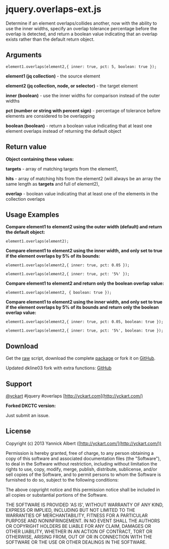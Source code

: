 # jquery.overlaps-ext.js

Determine if an element overlaps/collides another, now with the ability to use the inner widths, specify an overlap tolerance percentage before the overlap is detected, and return a boolean value indicating that an overlap exists rather than the default return object.

## Arguments

```
element1.overlaps(element2,{ inner: true, pct: 5, boolean: true });
```

**element1 (jq collection)** - the source element

**element2 (jq collection, node, or selector)** - the target element

**inner (boolean)** - use the inner widths for comparison instead of the outer widths

**pct (number or string with percent sign)** - percentage of tolerance before elements are considered to be overlapping

**boolean (boolean)** - return a boolean value indicating that at least one element overlaps instead of returning the default object


## Return value

**Object containing these values:**

 **targets** - array of matching targets from the element1,
 
 **hits** - array of matching hits from the element2 (will always be an array the same length as **targets** and full of element2),
 
 **overlap** - boolean value indicating that at least one of the elements in the collection overlaps
 

## Usage Examples

**Compare element1 to element2 using the outer width (default) and return the default object:**
```
element1.overlaps(element2);
```

**Compare element1 to element2 using the inner width, and only set to true if the element overlaps by 5% of its bounds:**
```
element1.overlaps(element2,{ inner: true, pct: 0.05 });

element1.overlaps(element2,{ inner: true, pct: '5%' });
```

**Compare element1 to element2 and return only the boolean overlap value:**
```
element1.overlaps(element2, { boolean: true });
```

**Compare element1 to element2 using the inner width, and only set to true if the element overlaps by 5% of its bounds and return only the boolean overlap value:**
```
element1.overlaps(element2,{ inner: true, pct: 0.05, boolean: true });

element1.overlaps(element2,{ inner: true, pct: '5%', boolean: true });
```


## Download

Get the [raw](https://raw.github.com/yckart/jquery.overlaps.js/master/jquery.overlaps.js) script, download the complete [package](https://github.com/yckart/jquery.overlaps.js/zipball/master) or fork it on [GitHub](https://github.com/yckart/jquery.overlaps.js/).

Updated dkline03 fork with extra functions:
[GitHub](https://github.com/DKCTC/jquery.overlaps-ext.js/)

## Support

 [@yckart](http://twitter.com/yckart) #jquery #overlaps
 [http://yckart.com](http://yckart.com/)

 **Forked DKCTC version:**
 
 Just submit an issue.

## License

Copyright (c) 2013 Yannick Albert ([http://yckart.com/](http://yckart.com/))

Permission is hereby granted, free of charge, to any person obtaining a copy of this software and associated documentation files (the "Software"), to deal in the Software without restriction, including without limitation the rights to use, copy, modify, merge, publish, distribute, sublicense, and/or sell copies of the Software, and to permit persons to whom the Software is furnished to do so, subject to the following conditions:

The above copyright notice and this permission notice shall be included in all copies or substantial portions of the Software.

THE SOFTWARE IS PROVIDED 'AS IS', WITHOUT WARRANTY OF ANY KIND, EXPRESS OR IMPLIED, INCLUDING BUT NOT LIMITED TO THE WARRANTIES OF MERCHANTABILITY, FITNESS FOR A PARTICULAR PURPOSE AND NONINFRINGEMENT. IN NO EVENT SHALL THE AUTHORS OR COPYRIGHT HOLDERS BE LIABLE FOR ANY CLAIM, DAMAGES OR OTHER LIABILITY, WHETHER IN AN ACTION OF CONTRACT, TORT OR OTHERWISE, ARISING FROM, OUT OF OR IN CONNECTION WITH THE SOFTWARE OR THE USE OR OTHER DEALINGS IN THE SOFTWARE.
